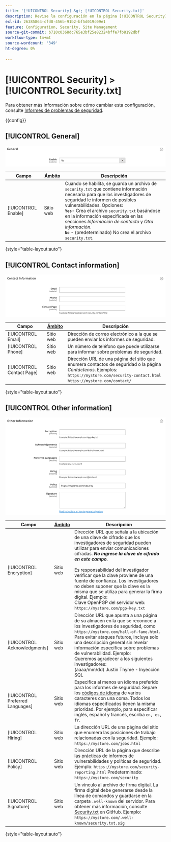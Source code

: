 ```yaml
---
title: '[!UICONTROL Security] &gt; [!UICONTROL Security.txt]'
description: Revise la configuración en la página [!UICONTROL Security] &gt; [!UICONTROL Security.txt] del administrador de Commerce.
exl-id: 26385864-cfd8-456b-91b2-bf5d019c09e1
feature: Configuration, Security, Site Management
source-git-commit: b710c0368dc765e3bf25e82324bffe7fb8192dbf
workflow-type: tm+mt
source-wordcount: '349'
ht-degree: 0%

---
```


# [!UICONTROL Security] > [!UICONTROL Security.txt]

Para obtener más información sobre cómo cambiar esta configuración, consulte [Informes de problemas de seguridad](../../systems/security-issue-reporting.md).

{{config}}

## [!UICONTROL General]

![General](./assets/txt-general.png)<!-- zoom -->

| Campo | [Ámbito](../../getting-started/websites-stores-views.md#scope-settings) | Descripción |
|--- |--- |--- |
| [!UICONTROL Enable] | Sitio web | Cuando se habilita, se guarda un archivo de `security.txt` que contiene información necesaria para que los investigadores de seguridad le informen de posibles vulnerabilidades. Opciones:<br />**`Yes`**- Crea el archivo `security.txt` basándose en la información especificada en las secciones _Información de contacto_ y _Otra información_.<br />**`No`** - (predeterminado) No crea el archivo `security.txt`. |

{style="table-layout:auto"}

## [!UICONTROL Contact information]

![Información de contacto](./assets/txt-contact-info.png)<!-- zoom -->

| Campo | [Ámbito](../../getting-started/websites-stores-views.md#scope-settings) | Descripción |
|--- |--- |--- |
| [!UICONTROL Email] | Sitio web | Dirección de correo electrónico a la que se pueden enviar los informes de seguridad. |
| [!UICONTROL Phone] | Sitio web | Un número de teléfono que puede utilizarse para informar sobre problemas de seguridad. |
| [!UICONTROL Contact Page] | Sitio web | Dirección URL de una página del sitio que enumera contactos de seguridad o la página _Contáctenos_. Ejemplos: <br/>`https://mystore.com/security-contact.html`<br/>`https://mystore.com/contact/` |

{style="table-layout:auto"}

## [!UICONTROL Other information]

![Otra información](./assets/txt-other-info.png)<!-- zoom -->

| Campo | [Ámbito](../../getting-started/websites-stores-views.md#scope-settings) | Descripción |
|--- |--- |--- |
| [!UICONTROL Encryption] | Sitio web | Dirección URL que señala a la ubicación de una clave de cifrado que los investigadores de seguridad pueden utilizar para enviar comunicaciones cifradas. _**No ingrese la clave de cifrado en este campo.**_ <br/><br/>Es responsabilidad del investigador verificar que la clave proviene de una fuente de confianza. Los investigadores no deben suponer que la clave es la misma que se utiliza para generar la firma digital. Ejemplo:<br />Clave OpenPGP del servidor web: `https://mystore.com/pgp-key.txt` |
| [!UICONTROL Acknowledgments] | Sitio web | Dirección URL que apunta a una página de su almacén en la que se reconoce a los investigadores de seguridad, como `https://mystore.com/hall-of-fame.html`. Para evitar ataques futuros, incluya solo una descripción general sin revelar información específica sobre problemas de vulnerabilidad. Ejemplo:<br />Queremos agradecer a los siguientes investigadores:<br />(aaaa/mm/dd) Justin Thyme - Inyección SQL |
| [!UICONTROL Preferred Languages] | Sitio web | Especifica al menos un idioma preferido para los informes de seguridad. Separe los [códigos de idioma](https://en.wikipedia.org/wiki/List_of_ISO_639-1_codes) de varios caracteres con una coma. Todos los idiomas especificados tienen la misma prioridad. Por ejemplo, para especificar inglés, español y francés, escriba `en, es, fr`. |
| [!UICONTROL Hiring] | Sitio web | La dirección URL de una página del sitio que enumera las posiciones de trabajo relacionadas con la seguridad. Ejemplo: `https://mystore.com/jobs.html` |
| [!UICONTROL Policy] | Sitio web | Dirección URL de la página que describe las prácticas de informes de vulnerabilidades y políticas de seguridad. Ejemplo: `https://mystore.com/security-reporting.html` Predeterminado: `https://mystore.com/security` |
| [!UICONTROL Signature] | Sitio web | Un vínculo al archivo de firma digital. La firma digital debe generarse desde la línea de comandos y guardarse en la carpeta `.well-known` del servidor. Para obtener más información, consulte [Security.txt](https://github.com/magento/security-package/blob/1.0-develop/Securitytxt/README.md) en GitHub. Ejemplo: `https://mystore.com/.well-known/security.txt.sig` |

{style="table-layout:auto"}

